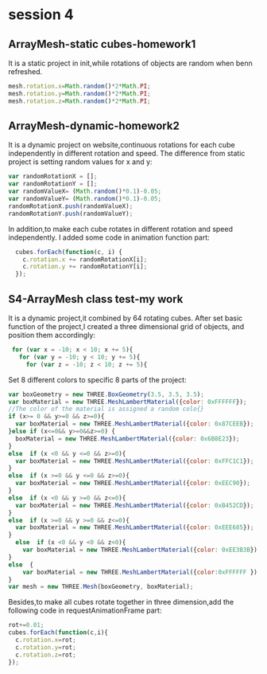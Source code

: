 # session 4
## ArrayMesh-static cubes-homework1
It is a static project in init,while rotations of objects are random when benn refreshed.
```javascript
mesh.rotation.x=Math.random()*2*Math.PI;
mesh.rotation.y=Math.random()*2*Math.PI;
mesh.rotation.z=Math.random()*2*Math.PI;
```

## ArrayMesh-dynamic-homework2
It is a dynamic project on website,continuous rotations for each cube independently in different rotation and speed.
The difference from static project is setting random values for x and y:
```javascript
var randomRotationX = [];
var randomRotationY = [];
var randomValueX= (Math.random()*0.1)-0.05;
var randomValueY= (Math.random()*0.1)-0.05;
randomRotationX.push(randomValueX);
randomRotationY.push(randomValueY);
```
In addition,to make each cube rotates in different rotation and speed independently.
I added some code in animation function part:
```javascript
  cubes.forEach(function(c, i) {
    c.rotation.x += randomRotationX[i];
    c.rotation.y += randomRotationY[i];
  });
```
## S4-ArrayMesh class test-my work
It is a dynamic project,it combined by 64 rotating cubes.
After set basic function of the project,I created a three dimensional grid of objects, and position them accordingly:
```javascript
 for (var x = -10; x < 10; x += 5){
   for (var y = -10; y < 10; y += 5){
     for (var z = -10; z < 10; z += 5){
```
Set 8 different colors to specific 8 parts of the project:
```javascript
var boxGeometry = new THREE.BoxGeometry(3.5, 3.5, 3.5);
var boxMaterial = new THREE.MeshLambertMaterial({color: 0xFFFFFF});
//The color of the material is assigned a random colo{}
if (x>= 0 && y>=0 && z>=0){
  var boxMaterial = new THREE.MeshLambertMaterial({color: 0x87CEEB});
}else if (x<=0&& y>=0&&z>=0) {
  boxMaterial = new THREE.MeshLambertMaterial({color: 0x6B8E23});
}
else  if (x <0 && y <=0 && z>=0){
  var boxMaterial = new THREE.MeshLambertMaterial({color: 0xFFC1C1});
}
else  if (x >=0 && y <=0 && z>=0){
  var boxMaterial = new THREE.MeshLambertMaterial({color: 0xEEC90});
}
else  if (x <0 && y >=0 && z<=0){
  var boxMaterial = new THREE.MeshLambertMaterial({color: 0xB452CD});
}
else  if (x >=0 && y >=0 && z<=0){
  var boxMaterial = new THREE.MeshLambertMaterial({color: 0xEEE685});
}
  else  if (x <0 && y <0 && z<0){
    var boxMaterial = new THREE.MeshLambertMaterial({color: 0xEE3B3B});
}
else  {
    var boxMaterial = new THREE.MeshLambertMaterial({color:0xFFFFFF });
}
var mesh = new THREE.Mesh(boxGeometry, boxMaterial);
```
Besides,to make all cubes rotate together in three dimension,add the following code in requestAnimationFrame part:
```javascript
rot+=0.01;
cubes.forEach(function(c,i){
  c.rotation.x=rot;
  c.rotation.y=rot;
  c.rotation.z=rot;
});
```
